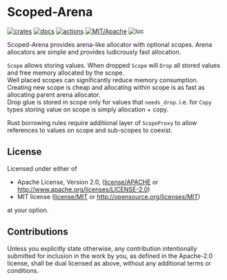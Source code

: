# Scoped-Arena

[![crates](https://img.shields.io/crates/v/scoped-arena.svg?style=for-the-badge&label=scoped-arena)](https://crates.io/crates/scoped-arena)
[![docs](https://img.shields.io/badge/docs.rs-scoped--arena-66c2a5?style=for-the-badge&labelColor=555555&logoColor=white)](https://docs.rs/scoped-arena)
[![actions](https://img.shields.io/github/workflow/status/zakarumych/scoped-arena/badge/master?style=for-the-badge)](https://github.com/zakarumych/scoped-arena/actions?query=workflow%3ARust)
[![MIT/Apache](https://img.shields.io/badge/license-MIT%2FApache-blue.svg?style=for-the-badge)](COPYING)
![loc](https://img.shields.io/tokei/lines/github/zakarumych/scoped-arena?style=for-the-badge)


Scoped-Arena provides arena-like allocator with optional scopes.
Arena allocators are simple and provides ludicrously fast allocation.

`Scope` allows storing values. When dropped `Scope` will `Drop` all stored values and free memory allocated by the scope.\
Well placed scopes can significantly reduce memory consumption.\
Creating new scope is cheap and allocating within scope is as fast as allocating parent arena allocator.\
Drop glue is stored in scope only for values that `needs_drop`. i.e. for `Copy` types storing value on scope is simply allocation + copy.

Rust borrowing rules require additional layer of `ScopeProxy` to allow references to values on scope and sub-scopes to coexist.

## License

Licensed under either of

* Apache License, Version 2.0, ([license/APACHE](license/APACHE) or http://www.apache.org/licenses/LICENSE-2.0)
* MIT license ([license/MIT](license/MIT) or http://opensource.org/licenses/MIT)

at your option.

## Contributions

Unless you explicitly state otherwise, any contribution intentionally submitted for inclusion in the work by you, as defined in the Apache-2.0 license, shall be dual licensed as above, without any additional terms or conditions.
